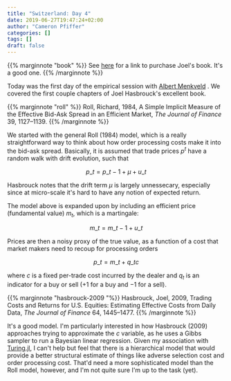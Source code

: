 ```yaml
---
title: "Switzerland: Day 4"
date: 2019-06-27T19:47:24+02:00
author: "Cameron Pfiffer"
categories: []
tags: []
draft: false
---
```


{{% marginnote "book" %}} See [here](https://www.amazon.com/Empirical-Market-Microstructure-Institutions-Econometrics/dp/0195301641) for a link to purchase Joel's book. It's a good one. {{% /marginnote %}}

Today was the first day of the empirical session with [Albert Menkveld](https://albertjmenkveld.com/) . We covered the first couple chapters of Joel Hasbrouck's excellent book.

{{% marginnote "roll" %}} Roll, Richard, 1984, A Simple Implicit Measure of the Effective Bid-Ask Spread in an Efficient Market, *The Journal of Finance* 39, 1127–1139. {{% /marginnote %}}

We started with the general Roll (1984) model, which is a really straightforward way to think about how order processing costs make it into the bid-ask spread. Basically, it is assumed that trade prices $p^t$ have a random walk with drift evolution, such that

$$
p\_t = p\_{t-1} + \mu + u\_t
$$


Hasbrouck notes that the drift term $\mu$ is largely unnessecary, especially since at micro-scale it's hard to have any notion of expected return.

The model above is expanded upon by including an efficient price (fundamental value) $m_t$, which is a martingale:


$$
m\_t = m\_{t-1} + u\_t
$$


Prices are then a noisy proxy of the true value, as a function of a cost that market makers need to recoup for processing orders


$$
p\_t = m\_t + q\_tc
$$

where $c$ is a fixed per-trade cost incurred by the dealer and $q_t$ is an indicator for a buy or sell ($+1$ for a buy and $-1$ for a sell). 

{{% marginnote "hasbrouck-2009 "%}} Hasbrouck, Joel, 2009, Trading Costs and Returns for U.S. Equities: Estimating Effective Costs from Daily Data, *The Journal of Finance* 64, 1445–1477. {{% /marginnote %}}

It's a good model. I'm particularly interested in how Hasbrouck (2009) approaches trying to approximate the $c$ variable, as he uses a Gibbs sampler to run a Bayesian linear regression. Given my association with [Turing.jl](https://turing.ml), I can't help but feel that there is a hierarchical model that would provide a better structural estimate of things like adverse selection cost and order processing cost. That'd need a more sophisticated model than the Roll model, however, and I'm not quite sure I'm up to the task (yet).
